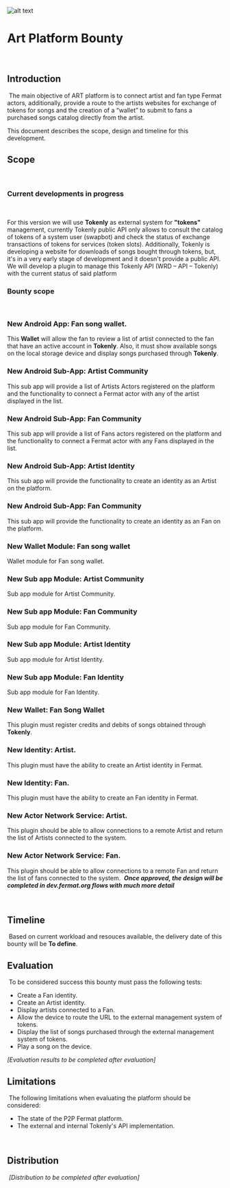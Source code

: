 ![alt text](https://github.com/bitDubai/media-kit/blob/master/MediaKit/Fermat%20Branding/Fermat%20Logotype/Fermat_Logo_3D.png "Fermat Logo")
​
# Art Platform Bounty
​
## Introduction
​
The main objective of ART platform is to connect artist and fan type Fermat actors, additionally, provide a route to the artists websites for exchange of tokens for songs and the creation of a “wallet” to submit to fans a purchased songs catalog directly from the artist.

This document describes the scope, design and timeline for this development.
​
## Scope
​
### Current developments in progress
​

For this version we will use **Tokenly** as external system for **"tokens"** management, currently Tokenly public API only allows to consult the catalog of tokens of a system user (swapbot) and check the status of exchange transactions of tokens for services (token slots). Additionally, Tokenly is developing a website for downloads of songs bought through tokens, but, it's in a very early stage of development and it doesn't provide a public API. We will develop a plugin to manage this Tokenly API (WRD – API – Tokenly) with the current status of said platform
​
​
### Bounty scope
​
### New Android App: Fan song wallet.
This **Wallet** will allow the fan to review a list of artist connected to the fan that have an active account in **Tokenly**. Also, it must show available songs on the local storage device and display songs purchased through **Tokenly**.
​
### New Android Sub-App: Artist Community
This sub app will provide a list of Artists Actors registered on the platform and the functionality to connect a Fermat actor with any of the artist displayed in the list.
​
### New Android Sub-App: Fan Community
This sub app will provide a list of Fans actors registered on the platform and the functionality to connect a Fermat actor with any Fans displayed in the list.
​
### New Android Sub-App: Artist Identity
This sub app will provide the functionality to create an identity as an Artist on the platform.
​
### New Android Sub-App: Fan Community
This sub app will provide the functionality to create an identity as an Fan on the platform.
​
### New Wallet Module: Fan song wallet
Wallet module for Fan song wallet.
​
### New Sub app Module: Artist Community
Sub app module for Artist Community.
​
### New Sub app Module: Fan Community
Sub app module for Fan Community.
​
### New Sub app Module: Artist Identity
Sub app module for Artist Identity.
​
### New Sub app Module: Fan Identity
Sub app module for Fan Identity.
​
### New Wallet: Fan Song Wallet
This plugin must register credits and debits of songs obtained through **Tokenly**.
​
### New Identity: Artist.
This plugin must have the ability to create an Artist identity in Fermat.
​
### New Identity: Fan.
This plugin must have the ability to create an Fan identity in Fermat.
​
### New Actor Network Service: Artist.
This plugin should be able to allow connections to a remote Artist and return the list of Artists connected to the system.
​
### New Actor Network Service: Fan.
This plugin should be able to allow connections to a remote Fan and return the list of fans connected to the system.
​
***Once approved, the design will be completed in dev.fermat.org flows with much more detail***
     
​
## Timeline
​
Based on current workload and resouces available, the delivery date of this bounty will be **To define**.
​
## Evaluation
​
To be considered success this bounty must pass the following tests:


* Create a Fan identity.
* Create an Artist identity.
* Display artists connected to a Fan.
* Allow the device to route the URL to the external management system of tokens.
* Display the list of songs purchased through the external management system of tokens.
* Play a song on the device.

*[Evaluation results to be completed after evaluation]*
​
## Limitations
​
The following limitations when evaluating the platform should be considered:
​

* The state of the P2P Fermat platform.
* The external and internal Tokenly's API implementation.

​
## Distribution
​
*[Distribution to be completed after evaluation]*
